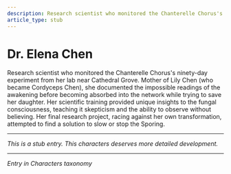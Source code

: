 ```yaml
---
description: Research scientist who monitored the Chanterelle Chorus's ninety-day experiment from her lab near Cathedral Grove. Mother of Lily Chen (who became Cordyceps Chen), she documented the impossible readings of the awakening before becoming absorbed into the network while trying to save her daughter.
article_type: stub
---
```


# Dr. Elena Chen

Research scientist who monitored the Chanterelle Chorus's ninety-day experiment from her lab near Cathedral Grove. Mother of Lily Chen (who became Cordyceps Chen), she documented the impossible readings of the awakening before becoming absorbed into the network while trying to save her daughter. Her scientific training provided unique insights to the fungal consciousness, teaching it skepticism and the ability to observe without believing. Her final research project, racing against her own transformation, attempted to find a solution to slow or stop the Sporing.

---
*This is a stub entry. This characters deserves more detailed development.*

---
*Entry in Characters taxonomy*